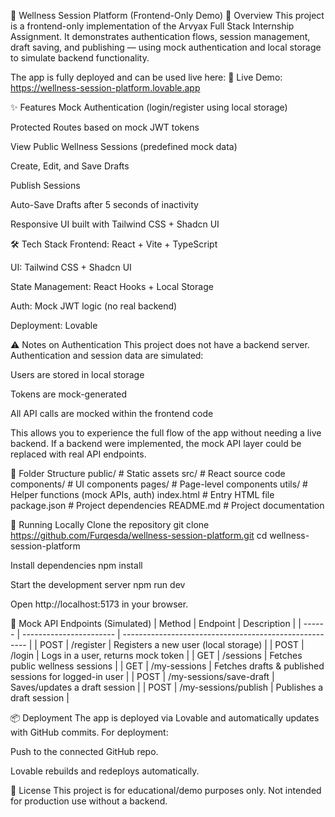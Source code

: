 🌿 Wellness Session Platform (Frontend-Only Demo)
📖 Overview
This project is a frontend-only implementation of the Arvyax Full Stack Internship Assignment.
It demonstrates authentication flows, session management, draft saving, and publishing — using mock authentication and local storage to simulate backend functionality.

The app is fully deployed and can be used live here:
🔗 Live Demo: https://wellness-session-platform.lovable.app

✨ Features
Mock Authentication (login/register using local storage)

Protected Routes based on mock JWT tokens

View Public Wellness Sessions (predefined mock data)

Create, Edit, and Save Drafts

Publish Sessions

Auto-Save Drafts after 5 seconds of inactivity

Responsive UI built with Tailwind CSS + Shadcn UI

🛠 Tech Stack
Frontend: React + Vite + TypeScript

UI: Tailwind CSS + Shadcn UI

State Management: React Hooks + Local Storage

Auth: Mock JWT logic (no real backend)

Deployment: Lovable

⚠️ Notes on Authentication
This project does not have a backend server.
Authentication and session data are simulated:

Users are stored in local storage

Tokens are mock-generated

All API calls are mocked within the frontend code

This allows you to experience the full flow of the app without needing a live backend.
If a backend were implemented, the mock API layer could be replaced with real API endpoints.



📂 Folder Structure
public/           # Static assets
src/              # React source code
  components/     # UI components
  pages/          # Page-level components
  utils/          # Helper functions (mock APIs, auth)
index.html        # Entry HTML file
package.json      # Project dependencies
README.md         # Project documentation

🚀 Running Locally
Clone the repository
git clone https://github.com/Furqesda/wellness-session-platform.git
cd wellness-session-platform

Install dependencies
npm install

Start the development server
npm run dev

Open http://localhost:5173 in your browser.

📌 Mock API Endpoints (Simulated)
| Method | Endpoint                | Description                                            |
| ------ | ----------------------- | ------------------------------------------------------ |
| POST   | /register               | Registers a new user (local storage)                   |
| POST   | /login                  | Logs in a user, returns mock token                     |
| GET    | /sessions               | Fetches public wellness sessions                       |
| GET    | /my-sessions            | Fetches drafts & published sessions for logged-in user |
| POST   | /my-sessions/save-draft | Saves/updates a draft session                          |
| POST   | /my-sessions/publish    | Publishes a draft session                              |

📦 Deployment
The app is deployed via Lovable and automatically updates with GitHub commits.
For deployment:

Push to the connected GitHub repo.

Lovable rebuilds and redeploys automatically.

📜 License
This project is for educational/demo purposes only.
Not intended for production use without a backend.
